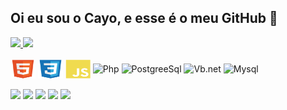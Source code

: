 ## Oi eu sou o Cayo, e esse é o meu GitHub 👺
<div align="float-left">
  <a href="https://github.com/CayoKume">
  <img height="140px" src="https://github-readme-stats.vercel.app/api?username=cayokume&show_icons=true&theme=dracula&include_all_commits=true&count_private=true"/>
  <img height="140px" src="https://github-readme-stats.vercel.app/api/top-langs/?username=cayokume&layout=compact&langs_count=7&theme=dracula"/>
  </a>
</div>
<br>
<div style="display: inline_block">
  <img align="center" alt="HTML" height="30" width="40" src="https://raw.githubusercontent.com/devicons/devicon/master/icons/html5/html5-original.svg">
  <img align="center" alt="CSS" height="30" width="40" src="https://raw.githubusercontent.com/devicons/devicon/master/icons/css3/css3-original.svg">
  <img align="center" alt="Js" height="30" width="40" src="https://raw.githubusercontent.com/devicons/devicon/master/icons/javascript/javascript-plain.svg">
  <img align="center" alt="Php" height="30" width="50" src="https://img.shields.io/badge/PHP-777BB4?style=for-the-badge&logo=php&logoColor=white">
  <img align="center" alt="PostgreeSql" height="30" width="130" src="https://img.shields.io/badge/PostgreSQL-316192?style=for-the-badge&logo=postgresql&logoColor=white">
  <img align="center" alt="Vb.net" height="30" width="90" src="https://img.shields.io/badge/VB.NET-5C2D91?style=for-the-badge&logo=.net&logoColor=white">
  <img align="center" alt="Mysql" height="30" width="100" src="https://img.shields.io/badge/MySQL-00000F?style=for-the-badge&logo=mysql&logoColor=white">
</div>
<br>
<div> 
  <a href="https://www.facebook.com/cayo.henrique.982" target="_blank"><img src="https://img.shields.io/badge/Facebook-1877F2?style=for-the-badge&logo=facebook&logoColor=white" target="_blank"></a>
  <a href="https://www.instagram.com/camilots/?hl=pt-br" target="_blank"><img src="https://img.shields.io/badge/Instagram-E4405F?style=for-the-badge&logo=instagram&logoColor=white" target="_blank"></a>
  <a href="mailto:cayokume@gmail.com" target="_blank"><img src="https://img.shields.io/badge/Gmail-D14836?style=for-the-badge&logo=gmail&logoColor=white" target="_blank"></a>
  <a href="https://www.linkedin.com/in/cayo-henrique-61a96a7b/" target="_blank"><img src="https://img.shields.io/badge/LinkedIn-0077B5?style=for-the-badge&logo=linkedin&logoColor=white" target="_blank"></a>
  <a href="https://api.whatsapp.com/send?phone=+5511964217192&amp"><img src="https://img.shields.io/badge/WhatsApp-25D366?style=for-the-badge&logo=whatsapp&logoColor=white" target="_blank"></a>
  	
</div>
